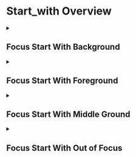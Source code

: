 # Start_with Overview

<details>
<summary><h2>Focus Start With Background</h2></summary>


<h3>🔵 Label Name:</h3>
<code>focus_start_with_background</code>


<h3>📖 Definition:</h3>
Does the video start with the background in focus, using a shallow depth of field?

<details>
<summary><h4> Question (Definition)</h4></summary>

</details>

<details>
<summary><h4> Alternative Question</h4></summary>

- Does the shot start with a focused background and blurred foreground?

- Is the starting frame focused on the background with a shallow depth of field?

- Does the video begin with the background in sharp focus while other areas are blurred?

- Is the initial shot framed with the background as the focal point?

- Does the sequence open with a background focus and selective blur?

- Is the first shot emphasizing the background while softening other elements?

- Does the video open with the background clearly in focus?

- Is the starting frame composed to highlight the background?

</details>

<details>
<summary><h4> Prompt (Definition)</h4></summary>

- The video starts with the background in focus, using a shallow depth of field.

</details>

<details>
<summary><h4> Alternative Prompt</h4></summary>

- A shot starting with the background in focus and a shallow depth of field.

- A video opening with the background sharp while other areas are softened.

- A sequence beginning with a focused background and blurred surroundings.

- A shot where the background is the focal point with selective focus.

- A video that starts with the background clearly in focus.

- A shot with background emphasis and softened surrounding elements.

- A video beginning with background clarity and a shallow depth effect.

- A scene that opens with the background as the main focus.

</details>

<h4>🟢 Positive:</h4>
<code>self.focus_info['start'] == 'background'</code>

<h4>🔴 Negative:</h4>
<code>self.focus_info['start'] not in ['background', 'unknown']</code>

</details>

<details>
<summary><h2>Focus Start With Foreground</h2></summary>


<h3>🔵 Label Name:</h3>
<code>focus_start_with_foreground</code>


<h3>📖 Definition:</h3>
Does the video start with a focus on the foreground, using a shallow depth of field to blur other areas?

<details>
<summary><h4> Question (Definition)</h4></summary>

</details>

<details>
<summary><h4> Alternative Question</h4></summary>

- Does the shot start with a clear focus on the foreground while other areas are blurred?

- Is the starting frame emphasizing foreground elements with a shallow depth of field?

- Does the video begin with a sharp foreground while the middle ground or background is out of focus?

- Is the initial shot captured with a clear foreground subject and a softened depth?

- Does the sequence open with the foreground in focus while other areas appear blurred?

- Is the first shot framed to highlight the foreground using selective focus?

- Does the video open with a foreground focus while creating depth with blur?

- Is the starting frame composed with a crisp foreground while the depth is softened?

</details>

<details>
<summary><h4> Prompt (Definition)</h4></summary>

- The video starts with a focus on the foreground, using a shallow depth of field to blur other areas.

</details>

<details>
<summary><h4> Alternative Prompt</h4></summary>

- A shot starting with a sharp foreground and a blurred depth.

- A video opening with a foreground focus and a shallow depth of field.

- A sequence beginning with the foreground in focus while the background is softened.

- A shot where the foreground is emphasized while the middle or background fades out.

- A video that starts with a foreground subject in sharp focus and a shallow depth of field.

- A shot using selective focus on the foreground while the rest of the scene blurs.

- A video that begins with a crisp foreground and a gradual loss of focus behind it.

- A scene that opens with a sharp foreground and a progressively blurred depth.

</details>

<h4>🟢 Positive:</h4>
<code>self.focus_info['start'] == 'foreground'</code>

<h4>🔴 Negative:</h4>
<code>self.focus_info['start'] not in ['foreground', 'unknown']</code>

</details>

<details>
<summary><h2>Focus Start With Middle Ground</h2></summary>


<h3>🔵 Label Name:</h3>
<code>focus_start_with_middle_ground</code>


<h3>📖 Definition:</h3>
Does the video start with a focus on the middle ground, using a shallow depth of field to blur both the foreground and background?

<details>
<summary><h4> Question (Definition)</h4></summary>

</details>

<details>
<summary><h4> Alternative Question</h4></summary>

- Does the shot start with a sharp focus on the middle ground while the foreground and background are blurred?

- Is the starting frame emphasizing the middle ground with a shallow depth of field?

- Does the video begin with a focus on the middle ground while the foreground and background fade out?

- Is the initial shot captured with the middle ground in focus while other areas are blurred?

- Does the sequence open with a balanced focus on the middle ground while surrounding areas lack sharpness?

- Is the first shot framed to highlight the middle ground while the foreground and background remain out of focus?

- Does the video open with selective focus on the middle ground, creating depth?

- Is the starting frame composed with the middle ground in sharp focus while other planes are softened?

</details>

<details>
<summary><h4> Prompt (Definition)</h4></summary>

- The video starts with a focus on the middle ground, using a shallow depth of field to blur both the foreground and background.

</details>

<details>
<summary><h4> Alternative Prompt</h4></summary>

- A shot starting with the middle ground in sharp focus while the surrounding areas blur.

- A video opening with a middle-ground focus and a shallow depth of field.

- A sequence beginning with the middle ground in focus while both foreground and background fade out.

- A shot where the middle ground is emphasized while the other planes remain blurred.

- A video that starts with the middle ground in focus and a selective depth of field.

- A shot using selective focus on the middle ground while the foreground and background are out of focus.

- A video that begins with a sharp middle-ground focus, keeping the other areas soft.

- A scene that opens with a middle-ground subject in focus while the depth gradually blurs.

</details>

<h4>🟢 Positive:</h4>
<code>self.focus_info['start'] == 'middle_ground'</code>

<h4>🔴 Negative:</h4>
<code>self.focus_info['start'] not in ['middle_ground', 'unknown']</code>

</details>

<details>
<summary><h2>Focus Start With Out of Focus</h2></summary>


<h3>🔵 Label Name:</h3>
<code>focus_start_with_out_of_focus</code>


<h3>📖 Definition:</h3>
Does the video start completely out of focus?

<details>
<summary><h4> Question (Definition)</h4></summary>

</details>

<details>
<summary><h4> Alternative Question</h4></summary>

- Does the shot start with a blurred or unfocused frame?

- Is the starting frame entirely out of focus?

- Does the video begin with an indistinct, blurry image?

- Is the initial shot lacking a clear focal point due to blur?

- Does the sequence open with no sharp focus?

- Is the first shot completely blurred or unfocused?

- Does the video open with an entirely out-of-focus frame?

- Is the starting frame hazy with no clear subject in focus?

</details>

<details>
<summary><h4> Prompt (Definition)</h4></summary>

- The video starts completely out of focus.

</details>

<details>
<summary><h4> Alternative Prompt</h4></summary>

- A shot starting with a blurred, unfocused frame.

- A video opening with no clear focal point due to blur.

- A sequence beginning with an indistinct, out-of-focus image.

- A shot where the entire frame lacks clarity and focus.

- A video that starts with an intentionally unfocused view.

- A shot with no sharpness at the beginning of the video.

- A video beginning with a hazy, unclear frame.

- A scene that opens with a completely blurred composition.

</details>

<h4>🟢 Positive:</h4>
<code>self.focus_info['start'] == 'out_of_focus'</code>

<h4>🔴 Negative:</h4>
<code>self.focus_info['start'] not in ['out_of_focus', 'unknown']</code>

</details>
